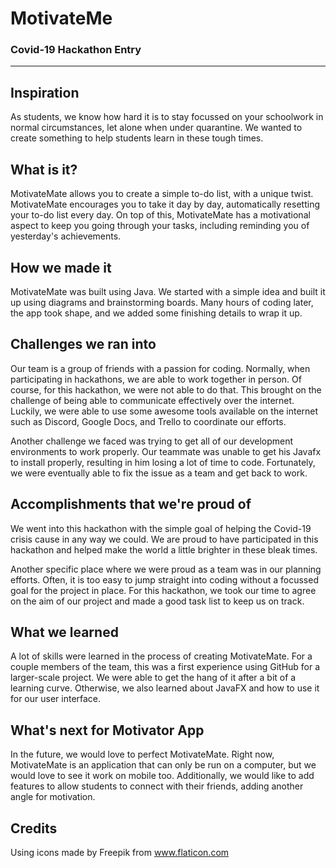 # MotivateMe
### Covid-19 Hackathon Entry
---
## Inspiration
As students, we know how hard it is to stay focussed on your schoolwork in normal circumstances, let alone when under quarantine. We wanted to create something to help students learn in these tough times.

## What is it?
MotivateMate allows you to create a simple to-do list, with a unique twist. MotivateMate encourages you to take it day by day, automatically resetting your to-do list every day. On top of this, MotivateMate has a motivational aspect to keep you going through your tasks, including reminding you of yesterday's achievements.

## How we made it
MotivateMate was built using Java. We started with a simple idea and built it up using diagrams and brainstorming boards. Many hours of coding later, the app took shape, and we added some finishing details to wrap it up.

## Challenges we ran into
Our team is a group of friends with a passion for coding. Normally, when participating in hackathons, we are able to work together in person. Of course, for this hackathon, we were not able to do that. This brought on the challenge of being able to communicate effectively over the internet. Luckily, we were able to use some awesome tools available on the internet such as Discord, Google Docs, and Trello to coordinate our efforts. 

Another challenge we faced was trying to get all of our development environments to work properly. Our teammate was unable to get his Javafx to install properly, resulting in him losing a lot of time to code. Fortunately, we were eventually able to fix the issue as a team and get back to work.

## Accomplishments that we're proud of
We went into this hackathon with the simple goal of helping the Covid-19 crisis cause in any way we could. We are proud to have participated in this hackathon and helped make the world a little brighter in these bleak times.

Another specific place where we were proud as a team was in our planning efforts. Often, it is too easy to jump straight into coding without a focussed goal for the project in place. For this hackathon, we took our time to agree on the aim of our project and made a good task list to keep us on track.

## What we learned
A lot of skills were learned in the process of creating MotivateMate. For a couple members of the team, this was a first experience using GitHub for a larger-scale project. We were able to get the hang of it after a bit of a learning curve. Otherwise, we also learned about JavaFX and how to use it for our user interface.

## What's next for Motivator App
In the future, we would love to perfect MotivateMate. Right now, MotivateMate is an application that can only be run on a computer, but we would love to see it work on mobile too. Additionally, we would like to add features to allow students to connect with their friends, adding another angle for motivation.

## Credits
Using icons made by Freepik from www.flaticon.com
